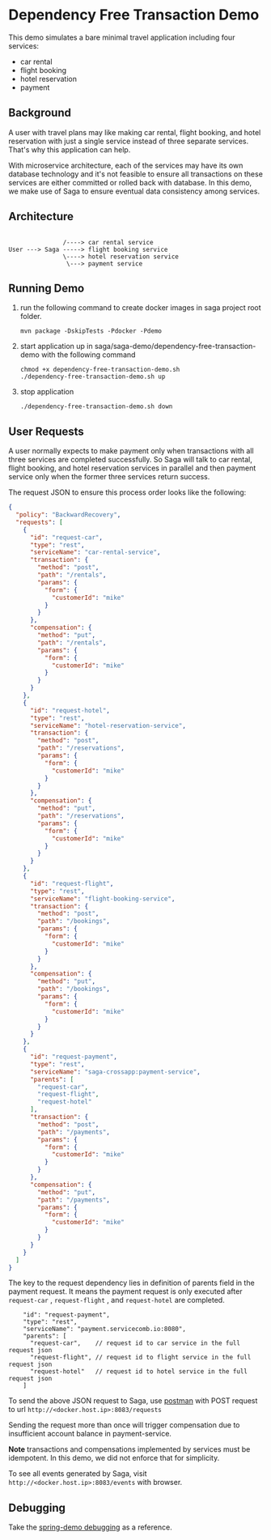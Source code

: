 # Dependency Free Transaction Demo
This demo simulates a bare minimal travel application including four services:
* car rental
* flight booking
* hotel reservation
* payment

## Background
A user with travel plans may like making car rental, flight booking, and hotel reservation with just a single service 
instead of three separate services. That's why this application can help.

With microservice architecture, each of the services may have its own database technology and it's not feasible to ensure
all transactions on these services are either committed or rolled back with database. In this demo, we make use of Saga to
ensure eventual data consistency among services.

## Architecture

```
               
               /----> car rental service
User ---> Saga -----> flight booking service
               \----> hotel reservation service
                \---> payment service
```

## Running Demo
1. run the following command to create docker images in saga project root folder.
	```
	mvn package -DskipTests -Pdocker -Pdemo
	```

2. start application up in saga/saga-demo/dependency-free-transaction-demo with the following command
    ```
    chmod +x dependency-free-transaction-demo.sh
    ./dependency-free-transaction-demo.sh up
    ```
3. stop application
   ```
   ./dependency-free-transaction-demo.sh down
   ```

## User Requests
A user normally expects to make payment only when transactions with all three services are completed successfully. So Saga
will talk to car rental, flight booking, and hotel reservation services in parallel and then payment service only when the
former three services return success.

The request JSON to ensure this process order looks like the following:
```json
{
  "policy": "BackwardRecovery",
  "requests": [
    {
      "id": "request-car",
      "type": "rest",
      "serviceName": "car-rental-service",
      "transaction": {
        "method": "post",
        "path": "/rentals",
        "params": {
          "form": {
            "customerId": "mike"
          }
        }
      },
      "compensation": {
        "method": "put",
        "path": "/rentals",
        "params": {
          "form": {
            "customerId": "mike"
          }
        }
      }
    },
    {
      "id": "request-hotel",
      "type": "rest",
      "serviceName": "hotel-reservation-service",
      "transaction": {
        "method": "post",
        "path": "/reservations",
        "params": {
          "form": {
            "customerId": "mike"
          }
        }
      },
      "compensation": {
        "method": "put",
        "path": "/reservations",
        "params": {
          "form": {
            "customerId": "mike"
          }
        }
      }
    },
    {
      "id": "request-flight",
      "type": "rest",
      "serviceName": "flight-booking-service",
      "transaction": {
        "method": "post",
        "path": "/bookings",
        "params": {
          "form": {
            "customerId": "mike"
          }
        }
      },
      "compensation": {
        "method": "put",
        "path": "/bookings",
        "params": {
          "form": {
            "customerId": "mike"
          }
        }
      }
    },
    {
      "id": "request-payment",
      "type": "rest",
      "serviceName": "saga-crossapp:payment-service",
      "parents": [
        "request-car",
        "request-flight",
        "request-hotel"
      ],
      "transaction": {
        "method": "post",
        "path": "/payments",
        "params": {
          "form": {
            "customerId": "mike"
          }
        }
      },
      "compensation": {
        "method": "put",
        "path": "/payments",
        "params": {
          "form": {
            "customerId": "mike"
          }
        }
      }
    }
  ]
}
```

The key to the request dependency lies in definition of parents field in the payment request. It means the payment request 
is only executed after `request-car` , `request-flight` , and `request-hotel` are completed. 
```
    "id": "request-payment",
    "type": "rest",
    "serviceName": "payment.servicecomb.io:8080",
    "parents": [
      "request-car",    // request id to car service in the full request json
      "request-flight", // request id to flight service in the full request json
      "request-hotel"   // request id to hotel service in the full request json
    ]
```

To send the above JSON request to Saga, use [postman](https://www.getpostman.com/postman) with POST request to url `http://<docker.host.ip>:8083/requests`

Sending the request more than once will trigger compensation due to insufficient account balance in payment-service.

**Note** transactions and compensations implemented by services must be idempotent. In this demo, we did not enforce that
for simplicity.

To see all events generated by Saga, visit `http://<docker.host.ip>:8083/events` with browser.

## Debugging
Take the [spring-demo debugging](../saga-spring-demo#debugging) as a reference.
